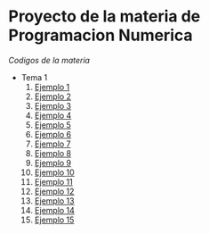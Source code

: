 # Proyecto de la materia de Programacion Numerica
*Codigos de la materia*
  
* Tema 1 
  1. [Ejemplo 1](https://github.com/maquinadefuego09/proyecto/blob/main/Integrales%20Final%201.py)
  2. [Ejemplo 2](https://github.com/maquinadefuego09/proyecto/blob/main/Derivadas%20final%201.py)
  3. [Ejemplo 3](https://github.com/maquinadefuego09/proyecto/blob/main/Falsa%20Posicion.py)
  4. [Ejemplo 4](https://github.com/maquinadefuego09/proyecto/blob/main/MetodoBiergeVieta.py)
  5. [Ejemplo 5](https://github.com/maquinadefuego09/proyecto/blob/main/Metododebiseccion.py)
  6. [Ejemplo 6](https://github.com/maquinadefuego09/proyecto/blob/main/metododesecante.py)
  7. [Ejemplo 7](https://github.com/maquinadefuego09/proyecto/blob/main/newtonraphson.py)
  8. [Ejemplo 8](https://github.com/maquinadefuego09/proyecto/blob/main/Matriz%201.py)
  9. [Ejemplo 9](https://github.com/maquinadefuego09/proyecto/blob/main/Matriz%202.py)
  10. [Ejemplo 10](https://github.com/maquinadefuego09/proyecto/blob/main/Matriz%203.py)
  11. [Ejemplo 11](https://github.com/maquinadefuego09/proyecto/blob/main/Matriz%204.py)
  12. [Ejemplo 12](https://github.com/maquinadefuego09/proyecto/blob/main/Ejercicio%201%20y%202%2C%20Tarea%201.py)
  13. [Ejemplo 13](https://github.com/maquinadefuego09/proyecto/blob/main/Ejercicio%203%20y%204%2C%20Tarea%201.py)
  14. [Ejemplo 14](https://github.com/maquinadefuego09/proyecto/blob/main/Ejercicio%205%2C%20Tarea%201.py)
  15. [Ejemplo 15](https://github.com/maquinadefuego09/proyecto/blob/main/Ejercicio%206%2C%20Tarea%201.py)

